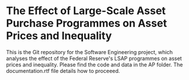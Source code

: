# The Effect of Large-Scale Asset Purchase Programmes on Asset Prices and Inequality

This is the Git repository for the Software Engineering project, which analyses the effect of the Federal Reserve's LSAP programmes on asset prices and inequality. Please find the code and data in the AP folder. The documentation.rtf file details how to proceeed. 

